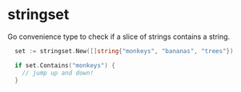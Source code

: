 # stringset

Go convenience type to check if a slice of strings contains a string.

```go
  set := stringset.New([]string{"monkeys", "bananas", "trees"})

  if set.Contains("monkeys") {
    // jump up and down!
  }
```
